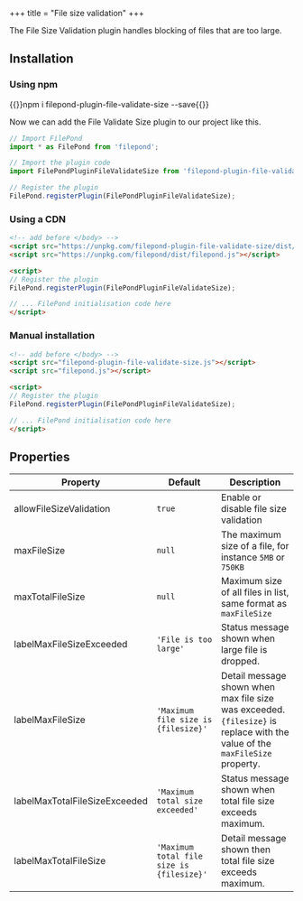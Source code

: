 +++
title = "File size validation"
+++

The File Size Validation plugin handles blocking of files that are too large.


## Installation

### Using npm

{{<cmd>}}npm i filepond-plugin-file-validate-size --save{{</cmd>}}

Now we can add the File Validate Size plugin to our project like this.

```js
// Import FilePond
import * as FilePond from 'filepond';

// Import the plugin code
import FilePondPluginFileValidateSize from 'filepond-plugin-file-validate-size';

// Register the plugin
FilePond.registerPlugin(FilePondPluginFileValidateSize);
```


### Using a CDN

```html
<!-- add before </body> -->
<script src="https://unpkg.com/filepond-plugin-file-validate-size/dist/filepond-plugin-file-validate-size.js"></script>
<script src="https://unpkg.com/filepond/dist/filepond.js"></script>

<script>
// Register the plugin
FilePond.registerPlugin(FilePondPluginFileValidateSize);

// ... FilePond initialisation code here
</script>
```

### Manual installation

```html
<!-- add before </body> -->
<script src="filepond-plugin-file-validate-size.js"></script>
<script src="filepond.js"></script>

<script>
// Register the plugin
FilePond.registerPlugin(FilePondPluginFileValidateSize);

// ... FilePond initialisation code here
</script>
```

## Properties

Property | Default | Description
---------|---------|---------
allowFileSizeValidation | `true` | Enable or disable file size validation
maxFileSize | `null` | The maximum size of a file, for instance `5MB` or `750KB`
maxTotalFileSize | `null` | Maximum size of all files in list, same format as `maxFileSize`
labelMaxFileSizeExceeded | `'File is too large'` | Status message shown when large file is dropped.
labelMaxFileSize | `'Maximum file size is {filesize}'` | Detail message shown when max file size was exceeded. `{filesize}` is replace with the value of the `maxFileSize` property.
labelMaxTotalFileSizeExceeded | `'Maximum total size exceeded'` | Status message shown when total file size exceeds maximum.
labelMaxTotalFileSize | `'Maximum total file size is {filesize}'` | Detail message shown then total file size exceeds maximum.
